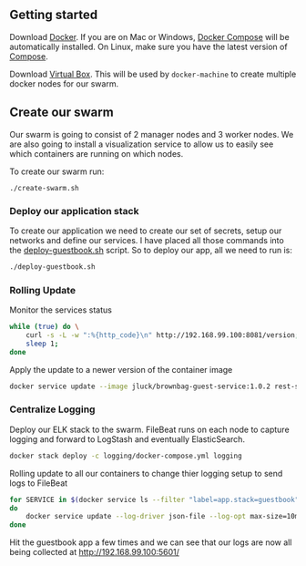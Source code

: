 ## Getting started
Download [Docker](https://www.docker.com/products/overview). If you are on Mac or Windows, [Docker Compose](https://docs.docker.com/compose) will be automatically installed. On Linux, make sure you have the latest version of [Compose](https://docs.docker.com/compose/install/).

Download [Virtual Box](https://www.virtualbox.org/wiki/Downloads). This will be used by `docker-machine` to create multiple docker nodes for our swarm.

## Create our swarm
Our swarm is going to consist of 2 manager nodes and 3 worker nodes. We are also going to install a visualization service to allow us to easily 
see which containers are running on which nodes.

To create our swarm run:
```
./create-swarm.sh
```

### Deploy our application stack
To create our application we need to create our set of secrets, setup our networks and define our services. I have placed all those commands
into the [deploy-guestbook.sh](deploy-guestbook.sh) script. So to deploy our app, all we need to run is:
```bash
./deploy-guestbook.sh
```

### Rolling Update
Monitor the services status
```bash
while (true) do \
    curl -s -L -w ":%{http_code}\n" http://192.168.99.100:8081/version;
    sleep 1;
done
```

Apply the update to a newer version of the container image
```bash
docker service update --image jluck/brownbag-guest-service:1.0.2 rest-services
```


### Centralize Logging
Deploy our ELK stack to the swarm. FileBeat runs on each node to capture logging and forward to LogStash and eventually ElasticSearch.

```bash
docker stack deploy -c logging/docker-compose.yml logging
```

Rolling update to all our containers to change thier logging setup to send logs to FileBeat
```bash
for SERVICE in $(docker service ls --filter "label=app.stack=guestbook" -q)
do
    docker service update --log-driver json-file --log-opt max-size=10m $SERVICE
done
```

Hit the guestbook app a few times and we can see that our logs are now all being collected at http://192.168.99.100:5601/